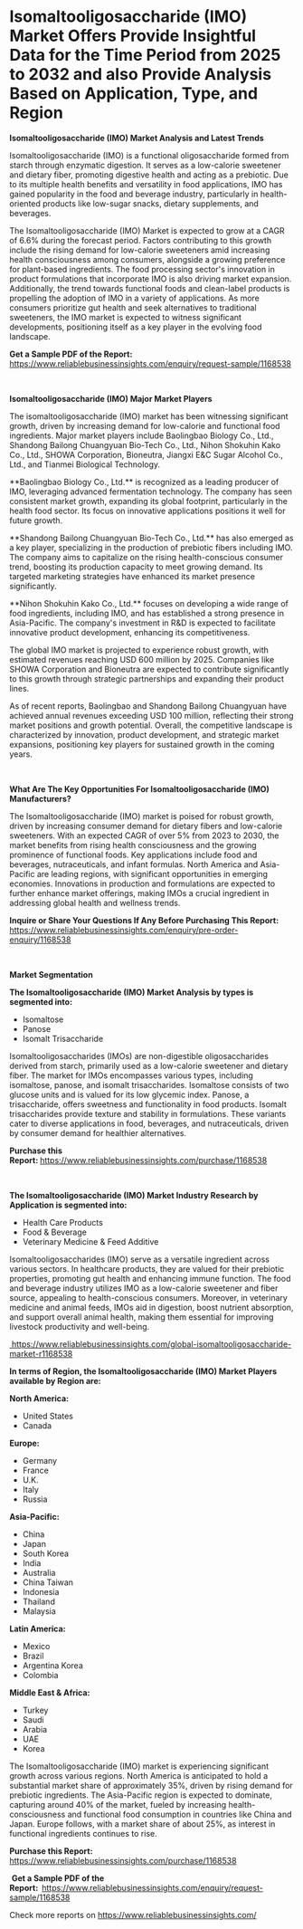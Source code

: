 <p><h1>Isomaltooligosaccharide (IMO) Market Offers Provide Insightful Data for the Time Period from 2025 to 2032 and also Provide Analysis Based on Application, Type, and Region</h1></p><p><strong>Isomaltooligosaccharide (IMO) Market Analysis and Latest Trends</strong></p>
<p><p>Isomaltooligosaccharide (IMO) is a functional oligosaccharide formed from starch through enzymatic digestion. It serves as a low-calorie sweetener and dietary fiber, promoting digestive health and acting as a prebiotic. Due to its multiple health benefits and versatility in food applications, IMO has gained popularity in the food and beverage industry, particularly in health-oriented products like low-sugar snacks, dietary supplements, and beverages.</p><p>The Isomaltooligosaccharide (IMO) Market is expected to grow at a CAGR of 6.6% during the forecast period. Factors contributing to this growth include the rising demand for low-calorie sweeteners amid increasing health consciousness among consumers, alongside a growing preference for plant-based ingredients. The food processing sector's innovation in product formulations that incorporate IMO is also driving market expansion. Additionally, the trend towards functional foods and clean-label products is propelling the adoption of IMO in a variety of applications. As more consumers prioritize gut health and seek alternatives to traditional sweeteners, the IMO market is expected to witness significant developments, positioning itself as a key player in the evolving food landscape.</p></p>
<p><strong>Get a Sample PDF of the Report:&nbsp;</strong> <a href="https://www.reliablebusinessinsights.com/enquiry/request-sample/1168538?utm_campaign=2738&utm_medium=2&utm_source=Github&utm_content=ia&utm_term=08042025&utm_id=isomaltooligosaccharide-imo">https://www.reliablebusinessinsights.com/enquiry/request-sample/1168538</a></p>
<p>&nbsp;</p>
<p><strong>Isomaltooligosaccharide (IMO) Major Market Players</strong></p>
<p><p>The isomaltooligosaccharide (IMO) market has been witnessing significant growth, driven by increasing demand for low-calorie and functional food ingredients. Major market players include Baolingbao Biology Co., Ltd., Shandong Bailong Chuangyuan Bio-Tech Co., Ltd., Nihon Shokuhin Kako Co., Ltd., SHOWA Corporation, Bioneutra, Jiangxi E&C Sugar Alcohol Co., Ltd., and Tianmei Biological Technology.</p><p>**Baolingbao Biology Co., Ltd.** is recognized as a leading producer of IMO, leveraging advanced fermentation technology. The company has seen consistent market growth, expanding its global footprint, particularly in the health food sector. Its focus on innovative applications positions it well for future growth.</p><p>**Shandong Bailong Chuangyuan Bio-Tech Co., Ltd.** has also emerged as a key player, specializing in the production of prebiotic fibers including IMO. The company aims to capitalize on the rising health-conscious consumer trend, boosting its production capacity to meet growing demand. Its targeted marketing strategies have enhanced its market presence significantly.</p><p>**Nihon Shokuhin Kako Co., Ltd.** focuses on developing a wide range of food ingredients, including IMO, and has established a strong presence in Asia-Pacific. The company's investment in R&D is expected to facilitate innovative product development, enhancing its competitiveness.</p><p>The global IMO market is projected to experience robust growth, with estimated revenues reaching USD 600 million by 2025. Companies like SHOWA Corporation and Bioneutra are expected to contribute significantly to this growth through strategic partnerships and expanding their product lines.</p><p>As of recent reports, Baolingbao and Shandong Bailong Chuangyuan have achieved annual revenues exceeding USD 100 million, reflecting their strong market positions and growth potential. Overall, the competitive landscape is characterized by innovation, product development, and strategic market expansions, positioning key players for sustained growth in the coming years.</p></p>
<p>&nbsp;</p>
<p><strong>What Are The Key Opportunities For Isomaltooligosaccharide (IMO) Manufacturers?</strong></p>
<p><p>The Isomaltooligosaccharide (IMO) market is poised for robust growth, driven by increasing consumer demand for dietary fibers and low-calorie sweeteners. With an expected CAGR of over 5% from 2023 to 2030, the market benefits from rising health consciousness and the growing prominence of functional foods. Key applications include food and beverages, nutraceuticals, and infant formulas. North America and Asia-Pacific are leading regions, with significant opportunities in emerging economies. Innovations in production and formulations are expected to further enhance market offerings, making IMOs a crucial ingredient in addressing global health and wellness trends.</p></p>
<p><strong>Inquire or Share Your Questions If Any Before Purchasing This Report:</strong> <a href="https://www.reliablebusinessinsights.com/enquiry/pre-order-enquiry/1168538?utm_campaign=2738&utm_medium=2&utm_source=Github&utm_content=ia&utm_term=08042025&utm_id=isomaltooligosaccharide-imo">https://www.reliablebusinessinsights.com/enquiry/pre-order-enquiry/1168538</a></p>
<p>&nbsp;</p>
<p><strong>Market Segmentation</strong></p>
<p><strong>The Isomaltooligosaccharide (IMO) Market Analysis by types is segmented into:</strong></p>
<p><ul><li>Isomaltose</li><li>Panose</li><li>Isomalt Trisaccharide</li></ul></p>
<p><p>Isomaltooligosaccharides (IMOs) are non-digestible oligosaccharides derived from starch, primarily used as a low-calorie sweetener and dietary fiber. The market for IMOs encompasses various types, including isomaltose, panose, and isomalt trisaccharides. Isomaltose consists of two glucose units and is valued for its low glycemic index. Panose, a trisaccharide, offers sweetness and functionality in food products. Isomalt trisaccharides provide texture and stability in formulations. These variants cater to diverse applications in food, beverages, and nutraceuticals, driven by consumer demand for healthier alternatives.</p></p>
<p><strong>Purchase this Report:&nbsp;</strong><a href="https://www.reliablebusinessinsights.com/purchase/1168538?utm_campaign=2738&utm_medium=2&utm_source=Github&utm_content=ia&utm_term=08042025&utm_id=isomaltooligosaccharide-imo">https://www.reliablebusinessinsights.com/purchase/1168538</a></p>
<p>&nbsp;</p>
<p><strong>The Isomaltooligosaccharide (IMO) Market Industry Research by Application is segmented into:</strong></p>
<p><ul><li>Health Care Products</li><li>Food & Beverage</li><li>Veterinary Medicine & Feed Additive</li></ul></p>
<p><p>Isomaltooligosaccharides (IMO) serve as a versatile ingredient across various sectors. In healthcare products, they are valued for their prebiotic properties, promoting gut health and enhancing immune function. The food and beverage industry utilizes IMO as a low-calorie sweetener and fiber source, appealing to health-conscious consumers. Moreover, in veterinary medicine and animal feeds, IMOs aid in digestion, boost nutrient absorption, and support overall animal health, making them essential for improving livestock productivity and well-being.</p></p>
<p><a href="https://www.reliablebusinessinsights.com/global-isomaltooligosaccharide-market-r1168538?utm_campaign=2738&utm_medium=2&utm_source=Github&utm_content=ia&utm_term=08042025&utm_id=isomaltooligosaccharide-imo">&nbsp;https://www.reliablebusinessinsights.com/global-isomaltooligosaccharide-market-r1168538</a></p>
<p><strong>In terms of Region, the Isomaltooligosaccharide (IMO) Market Players available by Region are:</strong></p>
<p>
    <p> <strong> North America: </strong>
        <ul>
            <li>United States</li>
            <li>Canada</li>
        </ul>
        </p> 
    <p> <strong> Europe: </strong>
        <ul>
            <li>Germany</li>
            <li>France</li>
            <li>U.K.</li>
            <li>Italy</li>
            <li>Russia</li>
        </ul>
        </p> 
    <p> <strong> Asia-Pacific: </strong>
        <ul>
            <li>China</li>
            <li>Japan</li>
            <li>South Korea</li>
            <li>India</li>
            <li>Australia</li>
            <li>China Taiwan</li>
            <li>Indonesia</li>
            <li>Thailand</li>
            <li>Malaysia</li>
        </ul>
        </p> 
    <p> <strong> Latin America: </strong>
        <ul>
            <li>Mexico</li>
            <li>Brazil</li>
            <li>Argentina Korea</li>
            <li>Colombia</li>
        </ul>
        </p> 
    <p> <strong> Middle East & Africa: </strong>
        <ul>
            <li>Turkey</li>
            <li>Saudi</li>
            <li>Arabia</li>
            <li>UAE</li>
            <li>Korea</li>
        </ul>
    </p>
    </p>
<p><p>The Isomaltooligosaccharide (IMO) market is experiencing significant growth across various regions. North America is anticipated to hold a substantial market share of approximately 35%, driven by rising demand for prebiotic ingredients. The Asia-Pacific region is expected to dominate, capturing around 40% of the market, fueled by increasing health-consciousness and functional food consumption in countries like China and Japan. Europe follows, with a market share of about 25%, as interest in functional ingredients continues to rise.</p></p>
<p><strong>Purchase this Report: </strong><a href="https://www.reliablebusinessinsights.com/purchase/1168538?utm_campaign=2738&utm_medium=2&utm_source=Github&utm_content=ia&utm_term=08042025&utm_id=isomaltooligosaccharide-imo">https://www.reliablebusinessinsights.com/purchase/1168538</a></p>
<p>&nbsp;<strong>Get a Sample PDF of the Report:&nbsp;&nbsp;</strong><a href="https://www.reliablebusinessinsights.com/enquiry/request-sample/1168538?utm_campaign=2738&utm_medium=2&utm_source=Github&utm_content=ia&utm_term=08042025&utm_id=isomaltooligosaccharide-imo">https://www.reliablebusinessinsights.com/enquiry/request-sample/1168538</a></p>
<p><strong></strong></p>
<p>Check more reports on <a href="https://www.reliablebusinessinsights.com/?utm_campaign=2738&utm_medium=2&utm_source=Github&utm_content=ia&utm_term=08042025&utm_id=isomaltooligosaccharide-imo">https://www.reliablebusinessinsights.com/</a></p>